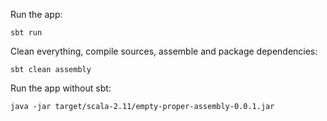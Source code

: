 Run the app:
    
    sbt run

Clean everything, compile sources, assemble and package dependencies:

    sbt clean assembly

Run the app without sbt:

    java -jar target/scala-2.11/empty-proper-assembly-0.0.1.jar
